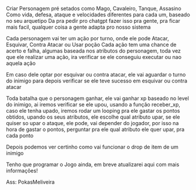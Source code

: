 Criar Personagem pré setados como Mago, Cavaleiro, Tanque, Assasino
Como vida, defesa, ataque e velocidades diferentes para cada um, baseado no seu arquetipo
Da pra pedir pro chatgpt fazer isso pra gente, pra ficar mais facil, qualquer coisa a gente adapta pro nosso sistema

Cada personagem vai ter um ação por turno, onde ele pode Atacar, Esquivar, Contra Atacar ou Usar poção
Cada ação tem uma chance de acerto e falha, algumas baseada nos atributos do personagem, toda vez que ele realizar uma ação, ira verificar se ele conseguiu executar ou nao aquela ação

Em caso dele optar por esquivar ou contra atacar, ele vai aguardar o turno do inimigo para depois verificar se ele teve sucesso em esquivar ou contra atacar

Toda batalha que o personagem ganhar, ele vai ganhar xp baseado no level do inimigo, ai iremos verificar se ele upou, usando a função receber_xp, caso ele tenha upado, iremos rodar um looping pra ele
gastar os pontos obtidos, upando os seus atributos, ele escolhe qual atributo upar, se ele quiser so upar o ataque, ele pode, vai depender do jogador, por isso na hora de gastar o pontos, perguntar pra
ele qual atributo ele quer upar, pra cada ponto

Depois podemos ver certinho como vai funcionar o drop de item de um inimigo

Tenho que programar o Jogo ainda, em breve atualizarei aqui com mais informações!

Ass: PokasMeliveira
